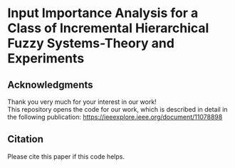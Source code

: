 # Input Importance Analysis for a Class of Incremental Hierarchical Fuzzy Systems-Theory and Experiments
## Acknowledgments
Thank you very much for your interest in our work!<br>
This repository opens the code for our work, which is described in detail in the following publication: https://ieeexplore.ieee.org/document/11078898
## Citation
Please cite this paper if this code helps.

